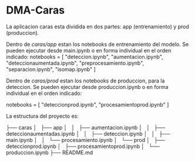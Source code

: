 # DMA-Caras

La aplicacion caras esta dividida en dos partes: app (entrenamiento) y prod (produccion).

Dentro de *caras/app* estan los notebooks de entrenamiento del modelo. Se pueden ejecutar desde main.ipynb o en forma individual en el orden indicado:
notebooks = [
    "deteccion.ipynb",
    "aumentacion.ipynb",
    "deteccionaumentada.ipynb",
    "preprocesamiento.ipynb",
    "separacion.ipynb",
    "isomap.ipynb"
    ]

Dentro de *caras/prod* estan los notebooks de produccion, para la deteccion. Se pueden ejecutar desde produccion.ipynb o en forma individual en el orden indicado:

notebooks = [
  "deteccionprod.ipynb",
  "procesamientoprod.ipynb"
  ]

La estructura del proyecto es: 

├── caras
│   ├── app
│   │   ├── aumentacion.ipynb
│   │   ├── deteccionaumentadas.ipynb
│   │   ├── deteccion.ipynb
│   │   ├── main.ipynb
│   │   └── procesamiento.ipynb
│   └── prod
│       ├── deteccionprod.ipynb
│       ├── procesamientoprod.ipynb
│       └── produccion.ipynb
├── README.md

